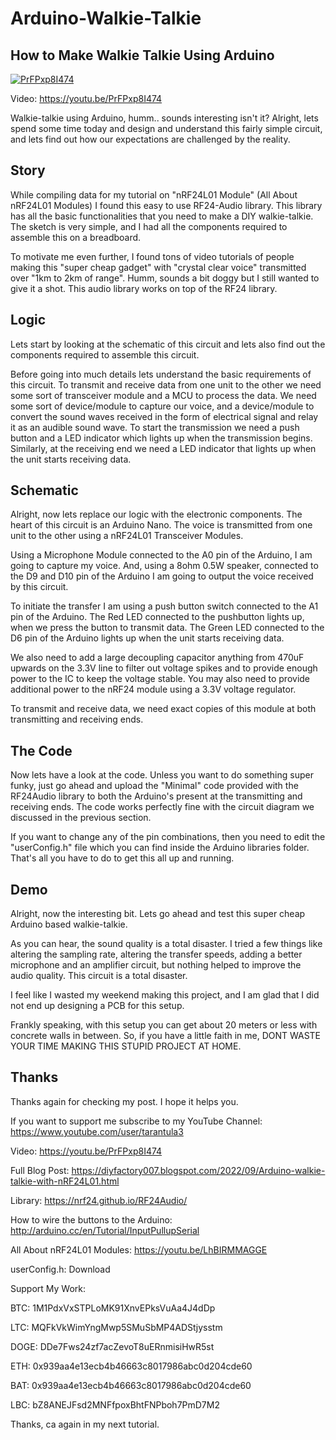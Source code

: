 # Arduino-Walkie-Talkie
How to Make Walkie Talkie Using Arduino
---------------------------------------
[![PrFPxp8I474](https://img.youtube.com/vi/PrFPxp8I474/0.jpg)](https://www.youtube.com/watch?v=PrFPxp8I474)

Video: https://youtu.be/PrFPxp8I474

Walkie-talkie using Arduino, humm.. sounds interesting isn't it?
Alright, lets spend some time today and design and understand this fairly simple circuit, and lets find out how our expectations are challenged by the reality.


Story
-----
While compiling data for my tutorial on "nRF24L01 Module" (All About nRF24L01 Modules) I found this easy to use RF24-Audio library. 
This library has all the basic functionalities that you need to make a DIY walkie-talkie. The sketch is very simple, and I had all the components required to assemble this on a breadboard.

To motivate me even further, I found tons of video tutorials of people making this "super cheap gadget" with "crystal clear voice" transmitted over "1km to 2km of range". Humm, sounds a bit doggy but I still wanted to give it a shot. 
This audio library works on top of the RF24 library.
 

Logic
-----
Lets start by looking at the schematic of this circuit and lets also find out the components required to assemble this circuit.

Before going into much details lets understand the basic requirements of this circuit.
To transmit and receive data from one unit to the other we need some sort of transceiver module and a MCU to process the data.
We need some sort of device/module to capture our voice, and a device/module to convert the sound waves received in the form of electrical signal and relay it as an audible sound wave.
To start the transmission we need a push button and a LED indicator which lights up when the transmission begins. Similarly, at the receiving end we need a LED indicator that lights up when the unit starts receiving data.


Schematic
---------
Alright, now lets replace our logic with the electronic components.
The heart of this circuit is an Arduino Nano.
The voice is transmitted from one unit to the other using a nRF24L01 Transceiver Modules.

Using a Microphone Module connected to the A0 pin of the Arduino, I am going to capture my voice.
And, using a 8ohm 0.5W speaker, connected to the D9 and D10 pin of the Arduino I am going to output the voice received by this circuit.

To initiate the transfer I am using a push button switch connected to the A1 pin of the Arduino. 
The Red LED connected to the pushbutton lights up, when we press the button to transmit data.
The Green LED connected to the D6 pin of the Arduino lights up when the unit starts receiving data.

We also need to add a large decoupling capacitor anything from 470uF upwards on the 3.3V line to filter out voltage spikes and to provide enough power to the IC to keep the voltage stable.
You may also need to provide additional power to the nRF24 module using a 3.3V voltage regulator.

To transmit and receive data, we need exact copies of this module at both transmitting and receiving ends. 


The Code
--------
Now lets have a look at the code.
Unless you want to do something super funky, just go ahead and upload the "Minimal" code provided with the RF24Audio library to both the Arduino's present at the transmitting and receiving ends.
The code works perfectly fine with the circuit diagram we discussed in the previous section. 

If you want to change any of the pin combinations, then you need to edit the "userConfig.h" file which you can find inside the Arduino libraries folder.
That's all you have to do to get this all up and running.


Demo
----
Alright, now the interesting bit. Lets go ahead and test this super cheap Arduino based walkie-talkie.

As you can hear, the sound quality is a total disaster.
I tried a few things like altering the sampling rate, altering the transfer speeds, adding a better microphone and an   amplifier circuit, but nothing helped to improve the audio quality. This circuit is a total disaster.

I feel like I wasted my weekend making this project, and I am glad that I did not end up designing a PCB for this setup.

Frankly speaking, with this setup you can get about 20 meters or less with concrete walls in between. So, if you have a little faith in me, DONT WASTE YOUR TIME MAKING THIS STUPID PROJECT AT HOME.


Thanks
------ 
Thanks again for checking my post. I hope it helps you.

If you want to support me subscribe to my YouTube Channel: https://www.youtube.com/user/tarantula3


Video: https://youtu.be/PrFPxp8I474

Full Blog Post: https://diyfactory007.blogspot.com/2022/09/Arduino-walkie-talkie-with-nRF24L01.html



Library: https://nrf24.github.io/RF24Audio/

How to wire the buttons to the Arduino: http://arduino.cc/en/Tutorial/InputPullupSerial

All About nRF24L01 Modules: https://youtu.be/LhBIRMMAGGE

userConfig.h:  Download



Support My Work:

BTC:  1M1PdxVxSTPLoMK91XnvEPksVuAa4J4dDp

LTC:  MQFkVkWimYngMwp5SMuSbMP4ADStjysstm

DOGE: DDe7Fws24zf7acZevoT8uERnmisiHwR5st

ETH:  0x939aa4e13ecb4b46663c8017986abc0d204cde60

BAT:  0x939aa4e13ecb4b46663c8017986abc0d204cde60

LBC:  bZ8ANEJFsd2MNFfpoxBhtFNPboh7PmD7M2

Thanks, ca again in my next tutorial.

